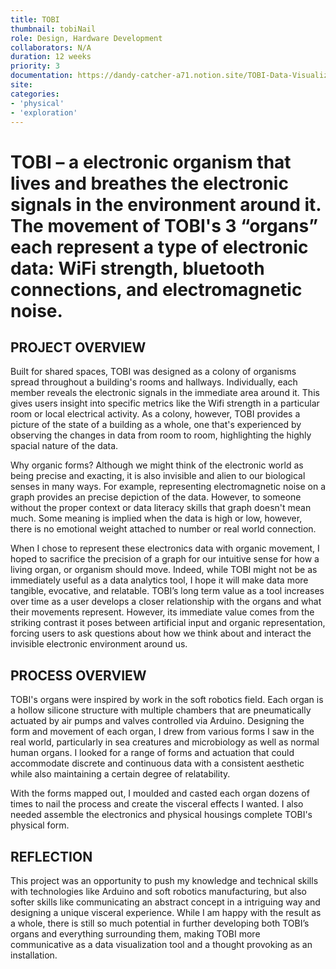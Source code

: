 ```yaml
---
title: TOBI
thumbnail: tobiNail
role: Design, Hardware Development
collaborators: N/A
duration: 12 weeks
priority: 3
documentation: https://dandy-catcher-a71.notion.site/TOBI-Data-Visualization-and-Tangible-Surfaces-34da0f7d414643f98b11546d170e0695
site:
categories:
- 'physical'
- 'exploration'
---
```


<script>
    import ImageGrid from '$lib/components/article/ImageGrid.svelte'
    import HeroImage from '$lib/components/article/HeroImage.svelte'
    import YoutubeEmbed from '$lib/components/article/YoutubeEmbed.svelte'

    const p = 'tobi/'
    const process = [p + 'ches', p + 'bioRef', p + 'process', p + 'journeyMap']
    const gifs = [p + 'demo', p + 'flagella', p + 'lungs', p + 'ampullae']

    const hero = p + 'sket'

    const demo = "oXNYHTHYJD8"
</script>

# TOBI – a electronic organism that lives and breathes the electronic signals in the environment around it. The movement of TOBI's 3 “organs” each represent a type of electronic data: WiFi strength, bluetooth connections, and electromagnetic noise.

<YoutubeEmbed url={demo} />

## PROJECT OVERVIEW

Built for shared spaces, TOBI was designed as a colony of organisms spread throughout a building's rooms and hallways. Individually, each member reveals the electronic signals in the immediate area around it. This gives users insight into specific metrics like the Wifi strength in a particular room or local electrical activity. As a colony, however, TOBI provides a picture of the state of a building as a whole, one that's experienced by observing the changes in data from room to room, highlighting the highly spacial nature of the data.

Why organic forms? Although we might think of the electronic world as being precise and exacting, it is also invisible and alien to our biological senses in many ways. For example, representing electromagnetic noise on a graph provides an precise depiction of the data. However, to someone without the proper context or data literacy skills that graph doesn't mean much. Some meaning is implied when the data is high or low, however, there is no emotional weight attached to number or real world connection.

When I chose to represent these electronics data with organic movement, I hoped to sacrifice the precision of a graph for our intuitive sense for how a living organ, or organism should move. Indeed, while TOBI might not be as immediately useful as a data analytics tool, I hope it will make data more tangible, evocative, and relatable. TOBI’s long term value as a tool increases over time as a user develops a closer relationship with the organs and what their movements represent. However, its immediate value comes from the striking contrast it poses between artificial input and organic representation, forcing users to ask questions about how we think about and interact the invisible electronic environment around us.

<ImageGrid links={process} description="Form Exploration" />

## PROCESS OVERVIEW

TOBI's organs were inspired by work in the soft robotics field. Each organ is a hollow silicone structure with multiple chambers that are pneumatically actuated by air pumps and valves controlled via Arduino. Designing the form and movement of each organ, I drew from various forms I saw in the real world, particularly in sea creatures and microbiology as well as normal human organs. I looked for a range of forms and actuation that could accommodate discrete and continuous data with a consistent aesthetic while also maintaining a certain degree of relatability.

With the forms mapped out, I moulded and casted each organ dozens of times to nail the process and create the visceral effects I wanted. I also needed assemble the electronics and physical housings complete TOBI's physical form.

<ImageGrid links={gifs} description="TOBI Organs" type="gif"/>

## REFLECTION

This project was an opportunity to push my knowledge and technical skills with technologies like Arduino and soft robotics manufacturing, but also softer skills like communicating an abstract concept in a intriguing way and designing a unique visceral experience. While I am happy with the result as a whole, there is still so much potential in further developing both TOBI’s organs and everything surrounding them, making TOBI more communicative as a data visualization tool and a thought provoking as an installation.

<HeroImage link={hero} />